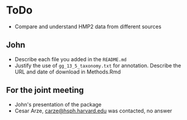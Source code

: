 # ToDo

- Compare and understand HMP2 data from different sources

## John

- Describe each file you added in the `README.md`
- Justify the use of `gg_13_5_taxonomy.txt` for annotation. Describe the URL and date of download in Methods.Rmd

## For the joint meeting

- John's presentation of the package
- Cesar Arze, carze@hsph.harvard.edu was contacted, no answer
